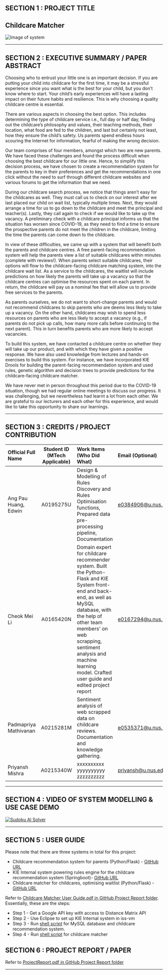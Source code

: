 ## SECTION 1 : PROJECT TITLE
## Childcare Matcher

![Image of system](https://github.com/mabejeok/IRS-PM-2020-11-01-ISY5001-GRP1-ChildcareMatcher/blob/main/System%20Code/System%20pictures.png)


---

## SECTION 2 : EXECUTIVE SUMMARY / PAPER ABSTRACT
Choosing who to entrust your little one is an important decision. If you are putting your child into childcare for the first time, it may be a stressful experience since you want what is the best for your child, but you don’t know where to start. Your child’s early experiences will have a lasting impact on their future habits and resilience. This is why choosing a quality childcare centre is essential.

There are various aspects in choosing the best option. This includes determining the type of childcare service i.e., full day or half day, finding out the childcare’s philosophy and values, their teaching methods, their location, what food are fed to the children, and last but certainly not least, how they ensure the child’s safety. Us parents spend endless hours scouring the Internet for information, fearful of making the wrong decision.

Our team comprises of four members, amongst which two are new parents. We have faced these challenges and found the process difficult when choosing the best childcare for our little one. Hence, to simplify this decision process, we have chosen to create a recommendation system for the parents to key in their preferences and get the recommendations in one click without the need to surf through different childcare websites and various forums to get the information that we need.

During our childcare search process, we notice that things aren’t easy for the childcares as well. They must call us to check on our interest after we last placed our child on wait list, typically multiple times. Next, they would arrange a time for us to go down to the childcare and meet the principal and teacher(s). Lastly, they call again to check if we would like to take up the vacancy. A preliminary check with a childcare principal informs us that the situation has worsen since COVID-19, as they need to find a time to ensure the prospective parents do not meet the children in the childcare, limiting the time the parents can come down to the childcare.

In view of these difficulties, we came up with a system that will benefit both the parents and childcare centres. A free parent-facing recommendation system will help the parents view a list of suitable childcares within minutes (complete with reviews!). When parents select suitable childcares, their options will flow to the childcare-facing childcare matching system, into the childcare wait list. As a service to the childcares, the waitlist will include predictions on how likely the parents will take up a vacancy so that the childcare centres can optimise the resources spent on each parent. In return, the childcare will pay us a nominal fee that will allow us to provide free services to the parents. 

As parents ourselves, we do not want to short-change parents and would not recommend childcares to skip parents who are deems less likely to take up a vacancy. On the other hand, childcares may wish to spend less resources on parents who are less likely to accept a vacancy (e.g., if parents do not pick up calls, how many more calls before continuing to the next parent). This in turn benefits parents who are more likely to accept vacancies. 

To build this system, we have contacted a childcare centre on whether they will take up our product, and with which they have given a positive response. We have also used knowledge from lectures and hands-on exercises to build this system. For instance, we have incorporated KIE Drools for building the parent-facing recommendation system and used rules, genetic algorithm and decision trees to provide predictions for the childcare-facing childcare matcher. 
 
We have never met in person throughout this period due to the COVID-19 situation, though we had regular online meetings to discuss our progress. It was challenging, but we nevertheless had learnt a lot from each other. We are grateful to our lecturers and each other for this experience, and would like to take this opportunity to share our learnings.

---

## SECTION 3 : CREDITS / PROJECT CONTRIBUTION

| Official Full Name  | Student ID (MTech Applicable)  | Work Items (Who Did What) | Email (Optional) |
| :------------ |:---------------:| :-----| :-----|
| Ang Pau Huang, Edwin | A0195275U | Design & Modelling of Rules Discovery and Rules Optimisation functions, Prepared data pre-processing pipeline, Documentation | e0384906@u.nus.edu |
| Cheok Mei Li | A0165420N | Domain expert for childcare recommender system. Built the Python-Flask and KIE System front-end and back-end, as well as MySQL database, with the help of other team members' on web scrapping, sentiment analysis and machine learning model. Crafted user guide and edited project report| e0167294@u.nus.edu |
| Padmapriya Mathivanan | A0215281M | Sentiment analysis of web scrapped data on childcare reviews. Documentation and knowledge gathering. | e0535371@u.nus.edu |
| Priyansh Mishra | A0215340W | xxxxxxxxxx yyyyyyyyyy zzzzzzzzzz| priyansh@u.nus.edu |

---

## SECTION 4 : VIDEO OF SYSTEM MODELLING & USE CASE DEMO
[![Sudoku AI Solver](http://img.youtube.com/vi/-AiYLUjP6o8/0.jpg)](https://youtu.be/jbIqk6Nwn60)

---

## SECTION 5 : USER GUIDE

Please note that there are three systems in total for this project:
* Childcare recommendation system for parents (Python/Flask) - [GitHub URL](https://github.com/mabejeok/parent_recommendation_system)
* KIE Internal system powering rules engine for the childcare recommendation system (Springboot)- [GitHub URL](https://github.com/mabejeok/kie_childcare_matcher)
* Childcare matcher for childcares, optimising waitlist (Python/Flask) - [GitHub URL](https://github.com/mabejeok/childcare_matcher)

Refer to [Childcare Matcher User Guide.pdf in GitHub Project Report folder](https://github.com/mabejeok/IRS-PM-2020-11-01-ISY5001-GRP1-ChildcareMatcher/blob/main/Project%20Report/Childcare%20Matcher%20User%20Guide.pdf). Essentially, these are the steps:
* Step 1 - Get a Google API key with access to Distance Matrix API
* Step 2 - Use Eclipse to set up KIE Internal system in iss-vm
* Step 3 - Run [shell script](https://github.com/mabejeok/IRS-PM-2020-11-01-ISY5001-GRP1-ChildcareMatcher/blob/main/System%20Code/mysql_python_rec_system.sh
) for MySQL database and childcare recommendation system. 
* Step 4 - Run [shell script](https://github.com/mabejeok/IRS-PM-2020-11-01-ISY5001-GRP1-ChildcareMatcher/blob/main/System%20Code/python_cc_matcher.sh) for childcare matcher

## SECTION 6 : PROJECT REPORT / PAPER

Refer to [ProjectReport.pdf in GitHub Project Report folder](https://github.com/mabejeok/IRS-PM-2020-11-01-ISY5001-GRP1-ChildcareMatcher/blob/main/Project%20Report/ProjectReport.pdf)

---
